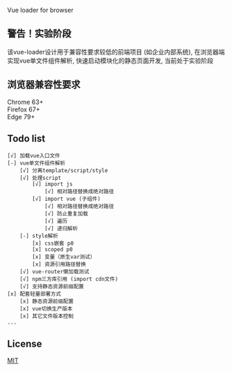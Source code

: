 Vue loader for browser
## 警告！实验阶段
该vue-loader设计用于兼容性要求较低的前端项目 (如企业内部系统), 在浏览器端实现vue单文件组件解析, 快速启动模块化的静态页面开发, 当前处于实验阶段

## 浏览器兼容性要求
Chrome 63+  
Firefox 67+  
Edge 79+  

## Todo list
```
[√] 加载vue入口文件  
[-] vue单文件组件解析
    [√] 分离template/script/style
    [√] 处理script
        [√] import js
            [√] 相对路径替换成绝对路径
        [√] import vue (子组件)
            [√] 相对路径替换成绝对路径    
            [√] 防止重复加载
            [√] 遍历
            [√] 递归解析
    [-] style解析
        [x] css嵌套 p0
        [x] scoped p0
        [x] 变量（原生var测试）
        [x] 资源引用路径替换
    [√] vue-router懒加载测试
    [√] npm三方库引用 (import cdn文件)
    [√] 支持静态资源前缀配置
[x] 配套轻量部署方式
    [x] 静态资源前缀配置
    [x] vue切换生产版本
    [x] 其它文件版本控制
...
```
## License
[MIT](http://opensource.org/licenses/MIT)
